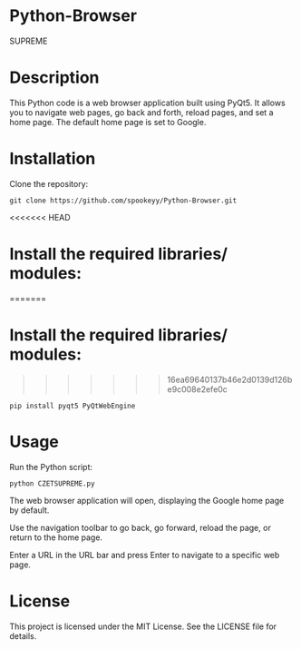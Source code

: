 # Python-Browser

SUPREME

# Description
This Python code is a web browser application built using PyQt5. It allows you to navigate web pages, go back and forth, reload pages, and set a home page. The default home page is set to Google.

# Installation
Clone the repository:
```
git clone https://github.com/spookeyy/Python-Browser.git
```
<<<<<<< HEAD
# Install the required libraries/ modules:
=======
# Install the required libraries/ modules: 
>>>>>>> 16ea69640137b46e2d0139d126be9c008e2efe0c
```
pip install pyqt5 PyQtWebEngine
```
# Usage
Run the Python script:
```
python CZETSUPREME.py
```
The web browser application will open, displaying the Google home page by default.

Use the navigation toolbar to go back, go forward, reload the page, or return to the home page.

Enter a URL in the URL bar and press Enter to navigate to a specific web page.

# License
This project is licensed under the MIT License. See the LICENSE file for details.
